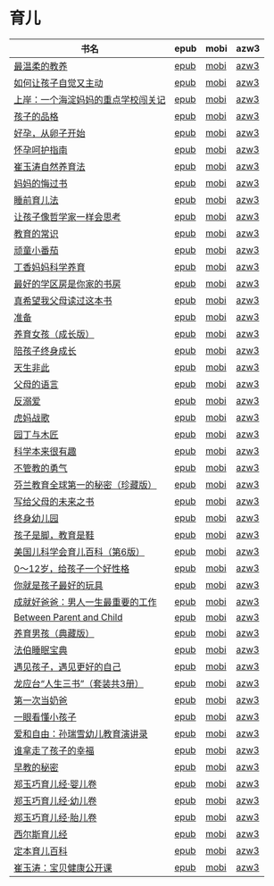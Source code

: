 # 育儿

| 书名 | epub | mobi | azw3 |
| --- | --- | --- | --- |
| [最温柔的教养](http://ct.dalanmei.com/f/31084289-771230216-6861ad) | [epub](http://ct.dalanmei.com/f/31084289-771230216-6861ad) | [mobi](http://ct.dalanmei.com/f/31084289-771241563-0670f4) | [azw3](http://ct.dalanmei.com/f/31084289-771233831-76750b) |
| [如何让孩子自觉又主动](http://ct.dalanmei.com/f/31084289-601222237-de38cf) | [epub](http://ct.dalanmei.com/f/31084289-601222237-de38cf) | [mobi](http://ct.dalanmei.com/f/31084289-601222533-dffba9) | [azw3](http://ct.dalanmei.com/f/31084289-601222399-abf7d3) |
| [上岸：一个海淀妈妈的重点学校闯关记](http://ct.dalanmei.com/f/31084289-570171234-b70070) | [epub](http://ct.dalanmei.com/f/31084289-570171234-b70070) | [mobi](http://ct.dalanmei.com/f/31084289-570291417-2f3a24) | [azw3](http://ct.dalanmei.com/f/31084289-570360226-b139c4) |
| [孩子的品格](http://ct.dalanmei.com/f/31084289-570171532-6a338a) | [epub](http://ct.dalanmei.com/f/31084289-570171532-6a338a) | [mobi](http://ct.dalanmei.com/f/31084289-570292993-e20504) | [azw3](http://ct.dalanmei.com/f/31084289-570361293-a22c3e) |
| [好孕，从卵子开始](http://ct.dalanmei.com/f/31084289-570162850-831315) | [epub](http://ct.dalanmei.com/f/31084289-570162850-831315) | [mobi](http://ct.dalanmei.com/f/31084289-570315220-b875f1) | [azw3](http://ct.dalanmei.com/f/31084289-571006443-2f2e9e) |
| [怀孕呵护指南](http://ct.dalanmei.com/f/31084289-570164269-36976e) | [epub](http://ct.dalanmei.com/f/31084289-570164269-36976e) | [mobi](http://ct.dalanmei.com/f/31084289-570316527-a1eecb) | [azw3](http://ct.dalanmei.com/f/31084289-571381121-df7ca7) |
| [崔玉涛自然养育法](http://ct.dalanmei.com/f/31084289-570165111-5f6d26) | [epub](http://ct.dalanmei.com/f/31084289-570165111-5f6d26) | [mobi](http://ct.dalanmei.com/f/31084289-570316984-375586) | [azw3](http://ct.dalanmei.com/f/31084289-571384303-616614) |
| [妈妈的悔过书](http://ct.dalanmei.com/f/31084289-570153024-23f95d) | [epub](http://ct.dalanmei.com/f/31084289-570153024-23f95d) | [mobi](http://ct.dalanmei.com/f/31084289-570357889-2d35a5) | [azw3](http://ct.dalanmei.com/f/31084289-571406175-5a54ec) |
| [睡前育儿法](http://ct.dalanmei.com/f/31084289-570115859-8c4f91) | [epub](http://ct.dalanmei.com/f/31084289-570115859-8c4f91) | [mobi](http://ct.dalanmei.com/f/31084289-570264639-5f8179) | [azw3](http://ct.dalanmei.com/f/31084289-571406326-464e63) |
| [让孩子像哲学家一样会思考](http://ct.dalanmei.com/f/31084289-569464450-8e895a) | [epub](http://ct.dalanmei.com/f/31084289-569464450-8e895a) | [mobi](http://ct.dalanmei.com/f/31084289-570251200-26f0cc) | [azw3](http://ct.dalanmei.com/f/31084289-571411048-78bec9) |
| [教育的常识](http://ct.dalanmei.com/f/31084289-569464727-da2a19) | [epub](http://ct.dalanmei.com/f/31084289-569464727-da2a19) | [mobi](http://ct.dalanmei.com/f/31084289-570252572-ae5213) | [azw3](http://ct.dalanmei.com/f/31084289-571411506-d0de5a) |
| [顽童小番茄](http://ct.dalanmei.com/f/31084289-571659736-ea8ec8) | [epub](http://ct.dalanmei.com/f/31084289-571659736-ea8ec8) | [mobi](http://ct.dalanmei.com/f/31084289-572016354-f04b42) | [azw3](http://ct.dalanmei.com/f/31084289-572083275-43f54c) |
| [丁香妈妈科学养育](http://ct.dalanmei.com/f/31084289-571732199-d4ad08) | [epub](http://ct.dalanmei.com/f/31084289-571732199-d4ad08) | [mobi](http://ct.dalanmei.com/f/31084289-572018257-747d7e) | [azw3](http://ct.dalanmei.com/f/31084289-572083608-fbfee5) |
| [最好的学区房是你家的书房](http://ct.dalanmei.com/f/31084289-571729017-dd2a9a) | [epub](http://ct.dalanmei.com/f/31084289-571729017-dd2a9a) | [mobi](http://ct.dalanmei.com/f/31084289-572085021-cd29b7) | [azw3](http://ct.dalanmei.com/f/31084289-572112305-071365) |
| [真希望我父母读过这本书](http://ct.dalanmei.com/f/31084289-571728985-51312a) | [epub](http://ct.dalanmei.com/f/31084289-571728985-51312a) | [mobi](http://ct.dalanmei.com/f/31084289-572085224-142302) | [azw3](http://ct.dalanmei.com/f/31084289-572112358-c569ea) |
| [准备](http://ct.dalanmei.com/f/31084289-571727145-4e0307) | [epub](http://ct.dalanmei.com/f/31084289-571727145-4e0307) | [mobi](http://ct.dalanmei.com/f/31084289-572093596-1d26ee) | [azw3](http://ct.dalanmei.com/f/31084289-572114396-98178f) |
| [养育女孩（成长版）](http://ct.dalanmei.com/f/31084289-571723206-fae887) | [epub](http://ct.dalanmei.com/f/31084289-571723206-fae887) | [mobi](http://ct.dalanmei.com/f/31084289-572112636-3bc9d8) | [azw3](http://ct.dalanmei.com/f/31084289-572116833-7aad39) |
| [陪孩子终身成长](http://ct.dalanmei.com/f/31084289-571715371-e97d6d) | [epub](http://ct.dalanmei.com/f/31084289-571715371-e97d6d) | [mobi](http://ct.dalanmei.com/f/31084289-572113892-47e8af) | [azw3](http://ct.dalanmei.com/f/31084289-572121983-06beb0) |
| [天生非此](http://ct.dalanmei.com/f/31084289-571710780-f94ec6) | [epub](http://ct.dalanmei.com/f/31084289-571710780-f94ec6) | [mobi](http://ct.dalanmei.com/f/31084289-572114879-f778dc) | [azw3](http://ct.dalanmei.com/f/31084289-572134671-f2fd60) |
| [父母的语言](http://ct.dalanmei.com/f/31084289-571532241-f17a5f) | [epub](http://ct.dalanmei.com/f/31084289-571532241-f17a5f) | [mobi](http://ct.dalanmei.com/f/31084289-571801977-bbb683) | [azw3](http://ct.dalanmei.com/f/31084289-572195090-9e8b4f) |
| [反溺爱](None) | [epub](None) | [mobi](None) | [azw3](None) |
| [虎妈战歌](http://ct.dalanmei.com/f/31084289-571548827-eb2d13) | [epub](http://ct.dalanmei.com/f/31084289-571548827-eb2d13) | [mobi](http://ct.dalanmei.com/f/31084289-571820945-e1fb34) | [azw3](http://ct.dalanmei.com/f/31084289-572199477-f95bed) |
| [园丁与木匠](http://ct.dalanmei.com/f/31084289-571551279-646ffd) | [epub](http://ct.dalanmei.com/f/31084289-571551279-646ffd) | [mobi](http://ct.dalanmei.com/f/31084289-571865658-499448) | [azw3](http://ct.dalanmei.com/f/31084289-572202172-458d40) |
| [科学本来很有趣](http://ct.dalanmei.com/f/31084289-571556617-512a00) | [epub](http://ct.dalanmei.com/f/31084289-571556617-512a00) | [mobi](http://ct.dalanmei.com/f/31084289-571913799-629b8e) | [azw3](http://ct.dalanmei.com/f/31084289-572203567-ef279c) |
| [不管教的勇气](http://ct.dalanmei.com/f/31084289-571558567-fa84f2) | [epub](http://ct.dalanmei.com/f/31084289-571558567-fa84f2) | [mobi](http://ct.dalanmei.com/f/31084289-571918222-9ec3b9) | [azw3](http://ct.dalanmei.com/f/31084289-572204028-f380b3) |
| [芬兰教育全球第一的秘密（珍藏版）](http://ct.dalanmei.com/f/31084289-571561124-913d16) | [epub](http://ct.dalanmei.com/f/31084289-571561124-913d16) | [mobi](http://ct.dalanmei.com/f/31084289-571987010-ba1377) | [azw3](http://ct.dalanmei.com/f/31084289-572212158-a5597d) |
| [写给父母的未来之书](http://ct.dalanmei.com/f/31084289-571593971-a0e835) | [epub](http://ct.dalanmei.com/f/31084289-571593971-a0e835) | [mobi](http://ct.dalanmei.com/f/31084289-572128586-bef716) | [azw3](http://ct.dalanmei.com/f/31084289-571985810-6e58d9) |
| [终身幼儿园](http://ct.dalanmei.com/f/31084289-571549977-2eeaf1) | [epub](http://ct.dalanmei.com/f/31084289-571549977-2eeaf1) | [mobi](http://ct.dalanmei.com/f/31084289-571838551-459db7) | [azw3](http://ct.dalanmei.com/f/31084289-572066022-45a6e9) |
| [孩子是脚，教育是鞋](http://ct.dalanmei.com/f/31084289-571559130-767772) | [epub](http://ct.dalanmei.com/f/31084289-571559130-767772) | [mobi](http://ct.dalanmei.com/f/31084289-571920054-c551e1) | [azw3](http://ct.dalanmei.com/f/31084289-572076562-fb0536) |
| [美国儿科学会育儿百科（第6版）](http://ct.dalanmei.com/f/31084289-571559892-a6cda0) | [epub](http://ct.dalanmei.com/f/31084289-571559892-a6cda0) | [mobi](http://ct.dalanmei.com/f/31084289-571983560-bc5667) | [azw3](http://ct.dalanmei.com/f/31084289-572078351-019396) |
| [0～12岁，给孩子一个好性格](http://ct.dalanmei.com/f/31084289-571584844-43956c) | [epub](http://ct.dalanmei.com/f/31084289-571584844-43956c) | [mobi](http://ct.dalanmei.com/f/31084289-571733859-8a1a09) | [azw3](http://ct.dalanmei.com/f/31084289-571850412-e95617) |
| [你就是孩子最好的玩具](http://ct.dalanmei.com/f/31084289-571583032-60ba22) | [epub](http://ct.dalanmei.com/f/31084289-571583032-60ba22) | [mobi](http://ct.dalanmei.com/f/31084289-571736230-ea57a7) | [azw3](http://ct.dalanmei.com/f/31084289-571856206-0007d0) |
| [成就好爸爸：男人一生最重要的工作](http://ct.dalanmei.com/f/31084289-571582563-644ae7) | [epub](http://ct.dalanmei.com/f/31084289-571582563-644ae7) | [mobi](http://ct.dalanmei.com/f/31084289-571736440-724c88) | [azw3](http://ct.dalanmei.com/f/31084289-571856638-a83249) |
| [Between Parent and Child](http://ct.dalanmei.com/f/31084289-571517055-900058) | [epub](http://ct.dalanmei.com/f/31084289-571517055-900058) | [mobi](http://ct.dalanmei.com/f/31084289-571777801-841be7) | [azw3](http://ct.dalanmei.com/f/31084289-571876697-5c05aa) |
| [养育男孩（典藏版）](http://ct.dalanmei.com/f/31084289-571526453-824c92) | [epub](http://ct.dalanmei.com/f/31084289-571526453-824c92) | [mobi](http://ct.dalanmei.com/f/31084289-571781248-6a949b) | [azw3](http://ct.dalanmei.com/f/31084289-571881216-8482ca) |
| [法伯睡眠宝典](http://ct.dalanmei.com/f/31084289-571526526-9e6e6c) | [epub](http://ct.dalanmei.com/f/31084289-571526526-9e6e6c) | [mobi](http://ct.dalanmei.com/f/31084289-571781293-c6bb99) | [azw3](http://ct.dalanmei.com/f/31084289-571881302-789c11) |
| [遇见孩子，遇见更好的自己](http://ct.dalanmei.com/f/31084289-595858064-87e7bf) | [epub](http://ct.dalanmei.com/f/31084289-595858064-87e7bf) | [mobi](http://ct.dalanmei.com/f/31084289-595860225-f44763) | [azw3](http://ct.dalanmei.com/f/31084289-595860144-26680a) |
| [龙应台“人生三书”（套装共3册）](http://ct.dalanmei.com/f/31084289-582938188-cb38ed) | [epub](http://ct.dalanmei.com/f/31084289-582938188-cb38ed) | [mobi](http://ct.dalanmei.com/f/31084289-582969006-817e73) | [azw3](http://ct.dalanmei.com/f/31084289-582939045-5a3d2a) |
| [第一次当奶爸](http://ct.dalanmei.com/f/31084289-571452337-c57d03) | [epub](http://ct.dalanmei.com/f/31084289-571452337-c57d03) | [mobi](http://ct.dalanmei.com/f/31084289-571786419-94f6d6) | [azw3](http://ct.dalanmei.com/f/31084289-571885655-a650c4) |
| [一眼看懂小孩子](http://ct.dalanmei.com/f/31084289-571454298-9c59c6) | [epub](http://ct.dalanmei.com/f/31084289-571454298-9c59c6) | [mobi](http://ct.dalanmei.com/f/31084289-571787600-bd5c0e) | [azw3](http://ct.dalanmei.com/f/31084289-571887860-2096a0) |
| [爱和自由：孙瑞雪幼儿教育演讲录](http://ct.dalanmei.com/f/31084289-571454308-c2d220) | [epub](http://ct.dalanmei.com/f/31084289-571454308-c2d220) | [mobi](http://ct.dalanmei.com/f/31084289-571787604-eaed43) | [azw3](http://ct.dalanmei.com/f/31084289-571887882-352a34) |
| [谁拿走了孩子的幸福](http://ct.dalanmei.com/f/31084289-571454310-b0711e) | [epub](http://ct.dalanmei.com/f/31084289-571454310-b0711e) | [mobi](http://ct.dalanmei.com/f/31084289-571787605-92f531) | [azw3](http://ct.dalanmei.com/f/31084289-571887884-3ccf6d) |
| [早教的秘密](http://ct.dalanmei.com/f/31084289-571454363-459019) | [epub](http://ct.dalanmei.com/f/31084289-571454363-459019) | [mobi](http://ct.dalanmei.com/f/31084289-571787630-5db01d) | [azw3](http://ct.dalanmei.com/f/31084289-571887963-aebeae) |
| [郑玉巧育儿经·婴儿卷](http://ct.dalanmei.com/f/31084289-571456163-3455fc) | [epub](http://ct.dalanmei.com/f/31084289-571456163-3455fc) | [mobi](http://ct.dalanmei.com/f/31084289-571788423-72f7c4) | [azw3](http://ct.dalanmei.com/f/31084289-571890922-43696a) |
| [郑玉巧育儿经·幼儿卷](http://ct.dalanmei.com/f/31084289-571456182-31c4fc) | [epub](http://ct.dalanmei.com/f/31084289-571456182-31c4fc) | [mobi](http://ct.dalanmei.com/f/31084289-571788451-f62317) | [azw3](http://ct.dalanmei.com/f/31084289-571891118-da5495) |
| [郑玉巧育儿经·胎儿卷](http://ct.dalanmei.com/f/31084289-571456185-2c93c5) | [epub](http://ct.dalanmei.com/f/31084289-571456185-2c93c5) | [mobi](http://ct.dalanmei.com/f/31084289-571788453-3fa4f6) | [azw3](http://ct.dalanmei.com/f/31084289-571891145-088a02) |
| [西尔斯育儿经](http://ct.dalanmei.com/f/31084289-571456542-03fd44) | [epub](http://ct.dalanmei.com/f/31084289-571456542-03fd44) | [mobi](http://ct.dalanmei.com/f/31084289-571788836-f5c624) | [azw3](http://ct.dalanmei.com/f/31084289-571893250-aa42fb) |
| [定本育儿百科](http://ct.dalanmei.com/f/31084289-571456545-bebeec) | [epub](http://ct.dalanmei.com/f/31084289-571456545-bebeec) | [mobi](http://ct.dalanmei.com/f/31084289-571788852-9d0380) | [azw3](http://ct.dalanmei.com/f/31084289-571893292-ca01ed) |
| [崔玉涛：宝贝健康公开课](http://ct.dalanmei.com/f/31084289-571458629-58ab81) | [epub](http://ct.dalanmei.com/f/31084289-571458629-58ab81) | [mobi](http://ct.dalanmei.com/f/31084289-571791870-c9f6de) | [azw3](http://ct.dalanmei.com/f/31084289-571901905-fd9b75) |

